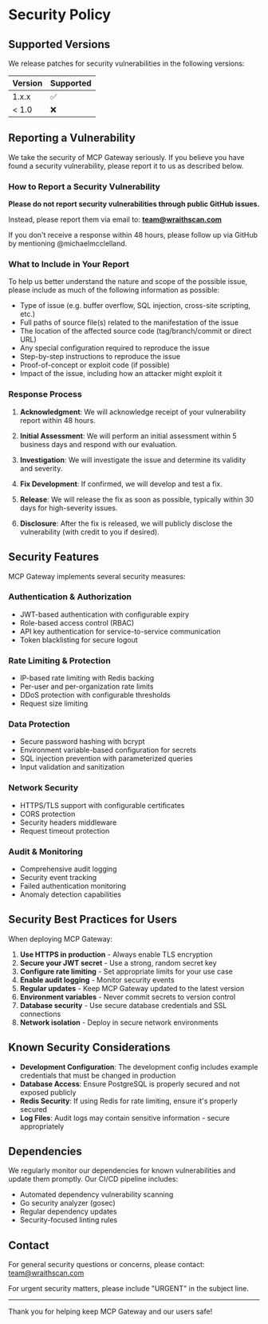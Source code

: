 # Security Policy

## Supported Versions

We release patches for security vulnerabilities in the following versions:

| Version | Supported          |
| ------- | ------------------ |
| 1.x.x   | :white_check_mark: |
| < 1.0   | :x:                |

## Reporting a Vulnerability

We take the security of MCP Gateway seriously. If you believe you have found a security vulnerability, please report it to us as described below.

### How to Report a Security Vulnerability

**Please do not report security vulnerabilities through public GitHub issues.**

Instead, please report them via email to: **team@wraithscan.com**

If you don't receive a response within 48 hours, please follow up via GitHub by mentioning @michaelmcclelland.

### What to Include in Your Report

To help us better understand the nature and scope of the possible issue, please include as much of the following information as possible:

- Type of issue (e.g. buffer overflow, SQL injection, cross-site scripting, etc.)
- Full paths of source file(s) related to the manifestation of the issue
- The location of the affected source code (tag/branch/commit or direct URL)
- Any special configuration required to reproduce the issue
- Step-by-step instructions to reproduce the issue
- Proof-of-concept or exploit code (if possible)
- Impact of the issue, including how an attacker might exploit it

### Response Process

1. **Acknowledgment**: We will acknowledge receipt of your vulnerability report within 48 hours.

2. **Initial Assessment**: We will perform an initial assessment within 5 business days and respond with our evaluation.

3. **Investigation**: We will investigate the issue and determine its validity and severity.

4. **Fix Development**: If confirmed, we will develop and test a fix.

5. **Release**: We will release the fix as soon as possible, typically within 30 days for high-severity issues.

6. **Disclosure**: After the fix is released, we will publicly disclose the vulnerability (with credit to you if desired).

## Security Features

MCP Gateway implements several security measures:

### Authentication & Authorization
- JWT-based authentication with configurable expiry
- Role-based access control (RBAC)
- API key authentication for service-to-service communication
- Token blacklisting for secure logout

### Rate Limiting & Protection
- IP-based rate limiting with Redis backing
- Per-user and per-organization rate limits
- DDoS protection with configurable thresholds
- Request size limiting

### Data Protection
- Secure password hashing with bcrypt
- Environment variable-based configuration for secrets
- SQL injection prevention with parameterized queries
- Input validation and sanitization

### Network Security
- HTTPS/TLS support with configurable certificates
- CORS protection
- Security headers middleware
- Request timeout protection

### Audit & Monitoring
- Comprehensive audit logging
- Security event tracking
- Failed authentication monitoring
- Anomaly detection capabilities

## Security Best Practices for Users

When deploying MCP Gateway:

1. **Use HTTPS in production** - Always enable TLS encryption
2. **Secure your JWT secret** - Use a strong, random secret key
3. **Configure rate limiting** - Set appropriate limits for your use case
4. **Enable audit logging** - Monitor security events
5. **Regular updates** - Keep MCP Gateway updated to the latest version
6. **Environment variables** - Never commit secrets to version control
7. **Database security** - Use secure database credentials and SSL connections
8. **Network isolation** - Deploy in secure network environments

## Known Security Considerations

- **Development Configuration**: The development config includes example credentials that must be changed in production
- **Database Access**: Ensure PostgreSQL is properly secured and not exposed publicly
- **Redis Security**: If using Redis for rate limiting, ensure it's properly secured
- **Log Files**: Audit logs may contain sensitive information - secure appropriately

## Dependencies

We regularly monitor our dependencies for known vulnerabilities and update them promptly. Our CI/CD pipeline includes:

- Automated dependency vulnerability scanning
- Go security analyzer (gosec)
- Regular dependency updates
- Security-focused linting rules

## Contact

For general security questions or concerns, please contact: team@wraithscan.com

For urgent security matters, please include "URGENT" in the subject line.

---

Thank you for helping keep MCP Gateway and our users safe!